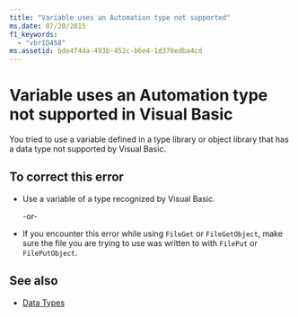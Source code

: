 ```yaml
---
title: "Variable uses an Automation type not supported"
ms.date: 07/20/2015
f1_keywords:
  - "vbrID458"
ms.assetid: bde4f4da-493b-452c-b6e4-1d370edba4cd
---
```


# Variable uses an Automation type not supported in Visual Basic

You tried to use a variable defined in a type library or object library that has a data type not supported by Visual Basic.

## To correct this error

- Use a variable of a type recognized by Visual Basic.

     -or-

- If you encounter this error while using `FileGet` or `FileGetObject`, make sure the file you are trying to use was written to with `FilePut` or `FilePutObject`.

## See also

- [Data Types](../../../visual-basic/language-reference/data-types/index.md)
